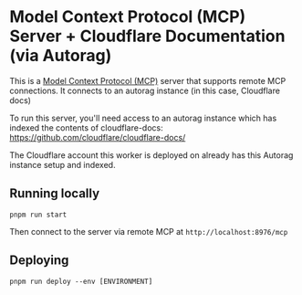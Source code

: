 # Model Context Protocol (MCP) Server + Cloudflare Documentation (via Autorag)

This is a [Model Context Protocol (MCP)](https://modelcontextprotocol.io/introduction) server that supports remote MCP connections. It connects to an autorag instance (in this case, Cloudflare docs)

To run this server, you'll need access to an autorag instance which has indexed the contents of cloudflare-docs: https://github.com/cloudflare/cloudflare-docs/

The Cloudflare account this worker is deployed on already has this Autorag instance setup and indexed.

## Running locally

```
pnpm run start
```

Then connect to the server via remote MCP at `http://localhost:8976/mcp`

## Deploying

```
pnpm run deploy --env [ENVIRONMENT]
```
